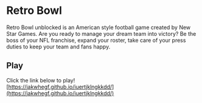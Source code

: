 # Retro Bowl
Retro Bowl unblocked is an American style football game created by New Star Games. Are you ready to manage your dream team into victory? Be the boss of your NFL franchise, expand your roster, take care of your press duties to keep your team and fans happy.

## Play 

Click the link below to play!<br>
[https://jakwhegf.github.io/iuertjklngkkdd/](https://jakwhegf.github.io/iuertjklngkkdd/)
